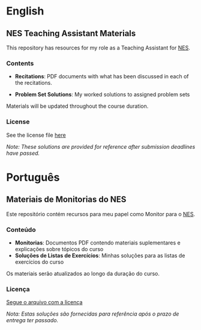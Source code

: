 # English

## NES Teaching Assistant Materials

This repository has resources for my role as a Teaching Assistant for [NES](https://www.novoensinosuplementar.com/).

### Contents

- **Recitations**: PDF documents with what has been discussed in each of the recitations.

- **Problem Set Solutions**: My worked solutions to assigned problem sets

Materials will be updated throughout the course duration.

### License

See the license file [here](https://github.com/arthurabello/nes_ta_stuff/blob/main/LICENSE)

*Note: These solutions are provided for reference after submission deadlines have passed.*

# Português

## Materiais de Monitorias do NES

Este repositório contém recursos para meu papel como Monitor para o [NES](https://www.novoensinosuplementar.com/).

### Conteúdo

- **Monitorias**: Documentos PDF contendo materiais suplementares e explicações sobre tópicos do curso
- **Soluções de Listas de Exercícios**: Minhas soluções para as listas de exercícios do curso

Os materiais serão atualizados ao longo da duração do curso.

### Licença

[Segue o arquivo com a licença](https://github.com/arthurabello/nes_ta_stuff/blob/main/LICENSE)

*Nota: Estas soluções são fornecidas para referência após o prazo de entrega ter passado.*
